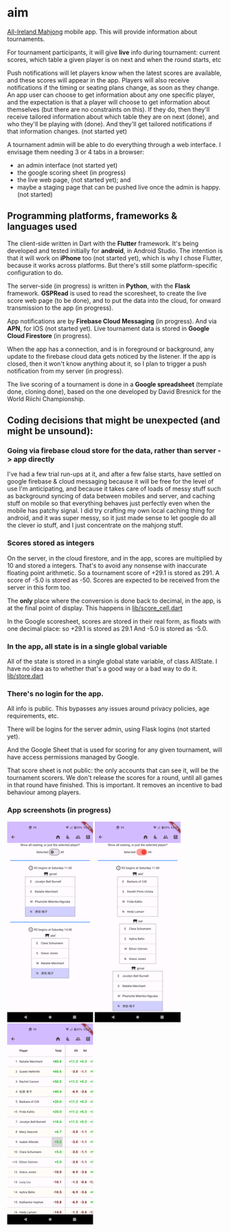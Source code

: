 # aim

[All-Ireland Mahjong](https://mahjong.ie/) mobile app.
This will provide information about tournaments.

For tournament participants, it will give **live** info during tournament: current scores,
which table a given player is on next and when the round starts, etc

Push notifications will let players know when the latest scores are available, and these scores will
appear in the app. Players will also receive notifications if the timing or seating plans
change, as soon as they change. An app user can choose to get information about any one
specific player, and the expectation is that a player will choose to get information about
themselves (but there are no constraints on this). If they do, then they'll receive tailored
information about which table they are on next (done), and who they'll be playing with (done).
And they'll get tailored notifications if that information changes. (not started yet)

A tournament admin will be able to do everything through a web interface.
I envisage them needing 3 or 4 tabs in a browser:

- an admin interface (not started yet)
- the google scoring sheet (in progress)
- the live web page, (not started yet); and
- maybe a staging page that can be pushed live once the admin is happy. (not started)

## Programming platforms, frameworks & languages used

The client-side written in Dart with the **Flutter** framework. It's being developed and
tested initially for **android**, in Android Studio.
The intention is that it will work on **iPhone** too (not started yet), which is why I chose
Flutter, because it works across platforms. But there's still some platform-specific
configuration to do.

The server-side (in progress) is written in **Python**, with the **Flask** framework.
**GSPRead** is used to read the
scoresheet, to create the live score web page (to be done), and to put the data into the
cloud, for onward transmission to the app (in progress).

App notifications are by **Firebase Cloud Messaging** (in progress).
And via **APN**, for IOS (not started yet).
Live tournament data is stored in **Google Cloud Firestore** (in progress).

When the app has a connection, and is in foreground or background, any update to
the firebase cloud data gets noticed by the listener.
If the app is closed, then it won't know anything about it, so I plan to trigger
a push notification from my server (in progress).

The live scoring of a tournament is done in a **Google spreadsheet** (template done, cloning done),
based on the one developed by David Bresnick for the World Riichi Championship.

## Coding decisions that might be unexpected (and might be unsound):

### Going via firebase cloud store for the data, rather than server -> app directly

I've had a few trial run-ups at it, and after a few false starts, have settled on
google firebase & cloud messaging because it will be free for the level of use I'm anticipating,
and because it takes care of loads of messy stuff such as background syncing of
data between mobiles and server, and caching stuff on mobile so that everything
behaves just perfectly even when the mobile has patchy signal. I did try crafting my own
local caching thing for android, and it was super messy, so it just made sense to let google
do all the clever io stuff, and I just concentrate on the mahjong stuff.

### Scores stored as integers

On the server, in the cloud firestore, and in the app, scores are multiplied by 10 and stored a
 integers. That's to avoid any nonsense with inaccurate floating point arithmetic.
So a tournament score of +29.1 is stored as 291. A score of -5.0 is stored as -50.
Scores are expected to be received from the server in this form too.

The **only** place
where the conversion is done back to decimal, in the app, is at the final point of display. This
happens in [lib/score_cell.dart](lib/score_cell.dart#L16)

In the Google scoresheet, scores are stored in their real form, as floats with one decimal place:
so +29.1 is stored as 29.1 And -5.0 is stored as -5.0.

### In the app, all state is in a single global variable

All of the state is stored in a single global state variable, of class AllState. I have no idea
as to whether that's a good way or a bad way to do it. [lib/store.dart](lib/store.dart#L53)

### There's no login for the app.

All info is public. This bypasses any issues around privacy policies, age requirements, etc.

There will be logins for the server admin, using Flask logins (not started yet).

And the Google Sheet that is used for scoring for any given tournament,
will have access permissions managed by Google.

That score sheet is not public: the only accounts that can see it,
will be the tournament scorers. We don't release the scores for a round, until
all games in that round have finished. This is important. It removes an incentive
to bad behaviour among players.

### App screenshots (in progress)

<img src='https://github.com/applysci/aim/blob/main/pix/1p-seats.png?raw=true' width=200>
<img src='https://github.com/applysci/aim/blob/main/pix/all-seats.png?raw=true' width=200>
<img src='https://github.com/applysci/aim/blob/main/pix/scoresheet.png?raw=true' width=200>
